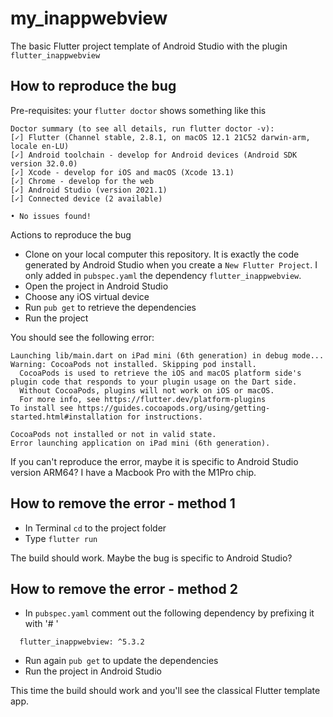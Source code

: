 # my_inappwebview

The basic Flutter project template of Android Studio with the plugin `flutter_inappwebview`

## How to reproduce the bug
Pre-requisites: your `flutter doctor` shows something like this
```
Doctor summary (to see all details, run flutter doctor -v):
[✓] Flutter (Channel stable, 2.8.1, on macOS 12.1 21C52 darwin-arm, locale en-LU)
[✓] Android toolchain - develop for Android devices (Android SDK version 32.0.0)
[✓] Xcode - develop for iOS and macOS (Xcode 13.1)
[✓] Chrome - develop for the web
[✓] Android Studio (version 2021.1)
[✓] Connected device (2 available)

• No issues found!
```

Actions to reproduce the bug
- Clone on your local computer this repository. It is exactly the code generated by Android Studio when you create a `New Flutter Project`. I only added in `pubspec.yaml` the dependency `flutter_inappwebview`. 
- Open the project in Android Studio
- Choose any iOS virtual device
- Run `pub get` to retrieve the dependencies
- Run the project

You should see the following error:
```
Launching lib/main.dart on iPad mini (6th generation) in debug mode...
Warning: CocoaPods not installed. Skipping pod install.
  CocoaPods is used to retrieve the iOS and macOS platform side's plugin code that responds to your plugin usage on the Dart side.
  Without CocoaPods, plugins will not work on iOS or macOS.
  For more info, see https://flutter.dev/platform-plugins
To install see https://guides.cocoapods.org/using/getting-started.html#installation for instructions.

CocoaPods not installed or not in valid state.
Error launching application on iPad mini (6th generation).
```

If you can't reproduce the error, maybe it is specific to Android Studio version ARM64? I have a Macbook Pro with the M1Pro chip.

## How to remove the error - method 1
- In Terminal `cd` to the project folder
- Type `flutter run` 

The build should work. Maybe the bug is specific to Android Studio?

## How to remove the error - method 2
- In `pubspec.yaml` comment out the following dependency by prefixing it with '# '
```
  flutter_inappwebview: ^5.3.2
```
- Run again `pub get` to update the dependencies
- Run the project in Android Studio

This time the build should work and you'll see the classical Flutter template app.